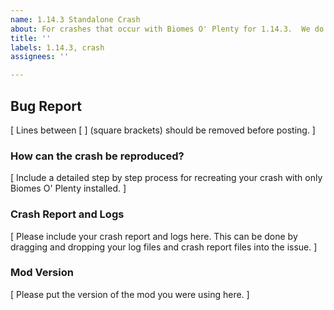 ```yaml
---
name: 1.14.3 Standalone Crash
about: For crashes that occur with Biomes O' Plenty for 1.14.3.  We do not support older versions!
title: ''
labels: 1.14.3, crash
assignees: ''

---
```


## Bug Report

[ Lines between [ ] (square brackets) should be removed before posting. ]</br>

### How can the crash be reproduced?

[ Include a detailed step by step process for recreating your crash with only Biomes O' Plenty installed. ]</br>

### Crash Report and Logs

[ Please include your crash report and logs here. This can be done by dragging and dropping your log files and crash report files into the issue. ]</br>

### Mod Version
[ Please put the version of the mod you were using here. ]</br>
